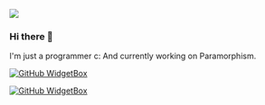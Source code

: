    ![](https://komarev.com/ghpvc/?username=Wenaly&color=blue)

### Hi there 👋

I'm just a programmer c:
And currently working on Paramorphism.

[![GitHub WidgetBox](https://github-widgetbox.vercel.app/api/profile?username=Wenaly&theme=aether&data=followers,repositories,stars,commits)](https://github.com/Jurredr/github-widgetbox)


[![GitHub WidgetBox](https://github-widgetbox.vercel.app/api/skills?languages=js,java,php,python,html,css,c,cpp,csharp,swift,rust,ruby,kotlin,scala,xml,json,yaml,mysql,powershell,lua,visualbasic,x86,groovy,clojure,clojurescript,perl&includeNames=true&theme=dark)](https://github.com/Jurredr/github-widgetbox)




